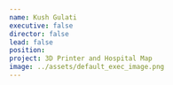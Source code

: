 ```yaml
---
name: Kush Gulati
executive: false
director: false
lead: false
position:  
project: 3D Printer and Hospital Map
image: ../assets/default_exec_image.png
---
```

